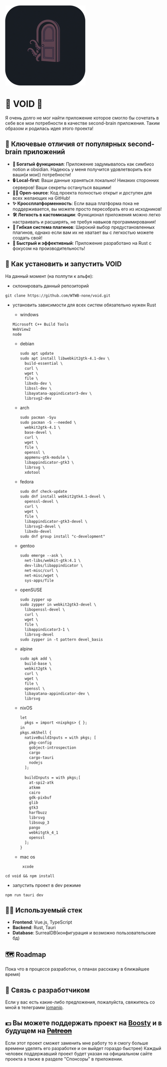 ![alt](https://github.com/WTWB-none/mindbreaker/blob/main/src-tauri/icons/128x128@2x.png?raw=true)

# 🧠 VOID 🧠

Я очень долго не мог найти приложение которое смогло бы сочетать в себе все мои потребности в качестве second-brain приложения. Таким образом и родилась идея этого проекта!

## 🔑 Ключевые отличия от популярных second-brain приложений

- **🔮 Богатый функционал**: Приложение задумывалось как симбиоз notion и obsidian. Надеюсь у меня получится удовлетворить все ваши(и мои)) потребности!
- **🔒 Local-first**: Ваши данные храняться локально! Никаких сторонних серверов! Ваши секреты остануться вашими!
- **⛓️‍💥 Open-source**: Код проекта полностью открыт и доступен для всех желающих на GitHub!
- **✨ Кроссплатформенность**: Если ваша платформа пока не поддерживается, вы можете просто пересобрать его из исходников!
- **🛠️ Легкость в кастомизации**: Функционал приложения можно легко настраивать и расширять, не требуя навыков программирования!
- **💪 Гибкая система плагинов**: Широкий выбор предустановленных плагинов, однако если вам их не хватает вы с легкостью можете создать свой!
- **🚀 Быстрый и эффективный**: Приложение разработано на Rust с фокусом на производительность!

## 📝 Как установить и запустить VOID 

На данный момент (на полпути к альфе):

- склонировать данный репозиторий

```
git clone https://github.com/WTWB-none/void.git
```

- установить зависимости
  для всех систем обязательно нужен Rust
  
  -  windows
    ```
    Microsoft C++ Build Tools
    WebView2
    node
    ```
  - debian
    ``` 
    sudo apt update
    sudo apt install libwebkit2gtk-4.1-dev \
      build-essential \
      curl \
      wget \
      file \
      libxdo-dev \
      libssl-dev \
      libayatana-appindicator3-dev \
      librsvg2-dev
    ```
  - arch
    ``` 
    sudo pacman -Syu
    sudo pacman -S --needed \
      webkit2gtk-4.1 \
      base-devel \
      curl \
      wget \
      file \
      openssl \
      appmenu-gtk-module \
      libappindicator-gtk3 \
      librsvg \
      xdotool
    ```
  - fedora
    ```
    sudo dnf check-update
    sudo dnf install webkit2gtk4.1-devel \
      openssl-devel \
      curl \
      wget \
      file \
      libappindicator-gtk3-devel \
      librsvg2-devel \
      libxdo-devel
    sudo dnf group install "c-development"
    ```
  - gentoo
    ```
    sudo emerge --ask \
      net-libs/webkit-gtk:4.1 \
      dev-libs/libappindicator \
      net-misc/curl \
      net-misc/wget \
      sys-apps/file
    ```
  - openSUSE
    ```
    sudo zypper up
    sudo zypper in webkit2gtk3-devel \
      libopenssl-devel \
      curl \
      wget \
      file \
      libappindicator3-1 \
      librsvg-devel
    sudo zypper in -t pattern devel_basis
    ```
  - alpine
    ``` 
    sudo apk add \
      build-base \
      webkit2gtk \
      curl \
      wget \
      file \
      openssl \
      libayatana-appindicator-dev \
      librsvg
    ```
  - nixOS
    ``` 
    let
      pkgs = import <nixpkgs> { };
    in
    pkgs.mkShell {
      nativeBuildInputs = with pkgs; [
        pkg-config
        gobject-introspection
        cargo
        cargo-tauri
        nodejs
      ];
    
      buildInputs = with pkgs;[
        at-spi2-atk
        atkmm
        cairo
        gdk-pixbuf
        glib
        gtk3
        harfbuzz
        librsvg
        libsoup_3
        pango
        webkitgtk_4_1
        openssl
      ];
    }
    ```
  - mac os
    ```
     xcode
    ```
```
cd void && npm install
```

- запустить проект в dev режиме

```
npm run tauri dev
```

## 🧑‍💻 Используемый стек

- **Frontend**: Vue.js, TypeScript
- **Backend**: Rust, Tauri
- **Database**: SurrealDB(конфигурация и возможно пользовательские бд)

## 🗺️ Roadmap

Пока что в процессе разработки, о планах расскажу в ближайшее время)

## 📝 Связь с разработчиком

Если у вас есть какие-либо предложения, пожалуйста, свяжитесь со мной в телеграмм [iomanip](https://t.me/GhostOfTranshumanist).

## 💵 Вы можете поддержать проект на [Boosty](https://boosty.to/transhumanistdream) и в будущем на ~~[Patreon](...)~~

Если этот проект сможет заменить мне работу то я смогу больше времени уделять его разработке и он выйдет гораздо быстрее)
Каждый человек поддержавший проект будет указан на официальном сайте проекта а также в разделе "Спонсоры" в приложении.


